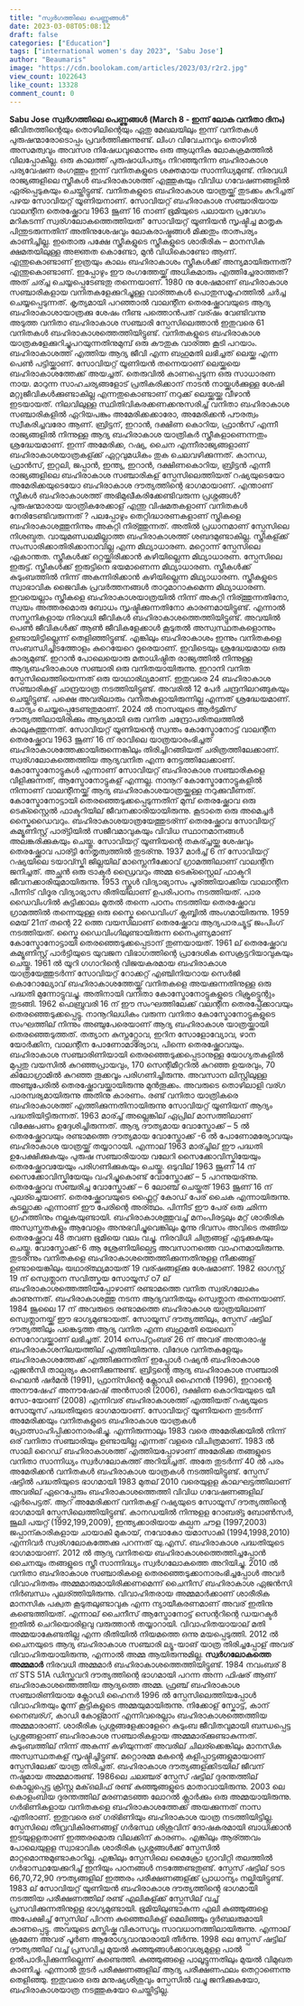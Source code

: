 ```yaml
---
title: "സ്വർഗത്തിലെ പെണ്ണുങ്ങൾ"
date: 2023-03-08T05:08:12
draft: false
categories: ["Education"]
tags: ["international women's day 2023", 'Sabu Jose']
author: "Beaumaris"
image: "https://cdn.boolokam.com/articles/2023/03/r2r2.jpg"
view_count: 1022643
like_count: 13328
comment_count: 0
---
```


**Sabu Jose** **സ്വർഗത്തിലെ പെണ്ണുങ്ങൾ** **(March 8 - ഇന്ന് ലോക വനിതാ ദിനം)** ജീവിതത്തിന്റെയും തൊഴിലിന്റെയും ഏതു മേഖലയിലും ഇന്ന് വനിതകൾ പുരുഷന്മാരോടൊപ്പം പ്രവർത്തിക്കുന്നുണ്ട്. ലിംഗ വിവേചനവും തൊഴിൽ അസമത്വവും അവസര നിഷേധവുമൊന്നും ഒരു ആധുനിക ലോകക്രമത്തിൽ വിലപ്പോകില്ല. ഒരു കാലത്ത് പുരുഷാധിപത്യം നിറഞ്ഞുനിന്ന ബഹിരാകാശ പര്യവേഷണ രംഗത്തും ഇന്ന് വനിതകളുടെ ശക്തമായ സാന്നിധ്യമുണ്ട്. നിരവധി രാജ്യങ്ങളിലെ സ്ത്രീകൾ ബഹിരാകാശത്ത് എത്തുകയും വിവിധ ഗവേഷണങ്ങളിൽ ഏര്പ്പെടുകയും ചെയ്തിട്ടുണ്ട്. വനിതകളുടെ ബഹിരാകാശ യാത്രയ്ക്ക് തുടക്കം കുറിച്ചത് പഴയ സോവിയറ്റ് യൂണിയനാണ്. സോവിയറ്റ് ബഹിരാകാശ സഞ്ചാരിയായ വാലന്റീന തെരഷ്ക്കോവ 1963 ജൂണ് 16 നാണ് ഭൂമിയുടെ പലായന പ്രവേഗം മറികടന്ന് സ്വര്ഗലോകത്തെത്തിയത്' സോവിയറ്റ് യൂണിയൻ സൃഷ്ടിച്ച മാതൃക പിന്തുടരുന്നതിന് അതിനുശേഷവും ലോകരാഷ്ട്രങ്ങൾ മിക്കതും താത്പര്യം കാണിച്ചില്ല. ഇതൊരു പക്ഷേ സ്ത്രീകളുടെ സ്ത്രീകളുടെ ശാരീരിക – മാനസിക ക്ഷമതയിലുള്ള അജ്ഞത കൊണ്ടോ, മുൻ വിധികൊണ്ടോ ആണ്. എന്തുകൊണ്ടാണ് ഇത്രയും കാലം ബഹിരാകാശം സ്ത്രീകൾക്ക് അന്യമായിരുന്നത്? എന്തുകൊണ്ടാണ്. ഇപ്പോഴും ഈ രംഗത്തേയ്ക്ക് അധികമാരും എത്തിച്ചേരാത്തത്? അത് ചര്ച്ച ചെയ്യപ്പെടേണ്ടതു തന്നെയാണ്. 1980 നു ശേഷമാണ് ബഹിരാകാശ സഞ്ചാരികളായ വനിതകളേക്കുറിച്ചുള്ള വാര്ത്തകൾ പൊതുസമൂഹത്തിൽ ചർച്ച ചെയ്യപ്പെടുന്നത്. കൃത്യമായി പറഞ്ഞാൽ വാലന്റീന തെരഷ്ക്കോവയുടെ ആദ്യ ബഹിരാകാശായാത്രക്കു ശേഷം നീണ്ട പത്തൊൻപത് വര്ഷം വേണ്ടിവന്നു അടുത്ത വനിതാ ബഹിരാകാശ സഞ്ചാരി സ്പേസിലെത്താൻ ഇതുവരെ 61 വനിതകൾ ബഹിരാകാശത്തെത്തിയിട്ടുണ്ട്. വനിതകളുടെ ബഹിരാകാശ യാത്രകളേക്കുറിച്ചുപറയുന്നതിനുമുമ്പ് ഒരു കൗതുക വാര്ത്ത കൂടി പറയാം. ബഹിരാകാശത്ത് എത്തിയ ആദ്യ ജീവി എന്ന ബഹുമതി ലഭിച്ചത് ലെയ്ക്ക എന്ന പെൺ പട്ടിയ്ക്കാണ്. സോവിയറ്റ് യൂണിയൻ തന്നെയാണ് ലെയ്ക്കയെ ബഹിരാകാശത്തേക്ക് അയച്ചത്. തെരുവിൽ കാണപ്പെടുന്ന ഒരു സാധാരണ നായ. മാറുന്ന സാഹചര്യങ്ങളോട് പ്രതികരിക്കാന് നാടൻ നായ്ക്കൾക്കുള്ള ശേഷി മറ്റുജീവികൾക്കുണ്ടാകില്ല എന്നതുകൊണ്ടാണ് നറുക്ക് ലെയ്ക്കയ്ക്കു വീഴാൻ ഇടയായത്. നിലവിലുള്ള സ്ഥിതിവികരക്കണക്കനുസരിച്ച് വനിതാ ബഹിരാകാശ സഞ്ചാരികളിൽ ഏറിയപങ്കും അമേരിക്കക്കാരോ, അമേരിക്കൻ പൗരത്വം സ്വീകരിച്ചവരോ ആണ്. ബ്രിട്ടന്, ഇറാൻ, ദക്ഷിണ കൊറിയ, ഫ്രാൻസ് എന്നീ രാജ്യങ്ങളിൽ നിന്നുള്ള ആദ്യ ബഹിരാകാശ യാത്രികർ സ്ത്രീകളാണെന്നതും ശ്രദ്ധേയമാണ്. ഇന്ന് അമേരിക്ക, റഷ്യ, ചൈന എന്നീരാജ്യങ്ങളാണ് ബഹിരാകാശയാത്രകള്ക്ക് ഏറ്റവുമധികം തുക ചെലവഴിക്കുന്നത്. കാനഡ, ഫ്രാൻസ്, ഇറ്റലി, ജപ്പാൻ, ഇന്ത്യ, ഇറാൻ, ദക്ഷിണകൊറിയ, ബ്രിട്ടൻ എന്നീ രാജ്യങ്ങളിലെ ബഹിരാകാശ സഞ്ചാരികള് സ്പേസിലെത്തിയത് റഷ്യയുടെയോ അമേരിക്കയുടെയോ ബഹിരാകാശ ദൗത്യത്തിന്റെ ഭാഗമായാണ്. എന്താണ് സ്ത്രീകൾ ബഹിരാകാശത്ത് അഭിമുഖീകരിക്കേണ്ടിവരുന്ന പ്രശ്നങ്ങൾ? പുരുഷന്മാരായ യാത്രികരേക്കാള് എന്തു വിഷമതകളാണ് വനിതകൾ നേരിടേണ്ടിവരുന്നത് ? പലപ്പോഴും തെറ്റിദ്ധാരണകളാണ് സ്ത്രികളെ ബഹിരാകാശത്തുനിന്നും അകറ്റി നിര്ത്തുന്നത്. അതിൽ പ്രധാനമാണ് സ്പേസിലെ നിശബ്ദത. വായുമണ്ഡലമില്ലാത്ത ബഹിരാകാശത്ത് ശബദമുണ്ടാകില്ല. സ്ത്രീകള്ക്ക് സംസാരിക്കാതിരിക്കാനാവില്ല എന്ന മിഥ്യാധാരണ. മറ്റൊന്ന് സ്പേസിലെ ഏകാന്തത. സ്ത്രീകൾക്ക് ഒറ്റയ്ക്കിരിക്കാൻ കഴിയില്ലെന്ന മിഥ്യാധാരണ. സ്പേസിലെ ഇരുട്ട്. സ്ത്രീകൾക്ക് ഇരുട്ടിനെ ഭയമാണെന്ന മിഥ്യാധാരണ. സ്ത്രീകൾക്ക് കുടുംബത്തിൽ നിന്ന് അകന്നിരിക്കാൻ കഴിയില്ലെന്ന മിഥ്യാധാരണ. സ്ത്രീകളുടെ സ്വാഭാവിക ജൈവിക പ്രവർത്തനങ്ങൾ താറുമാറാകുമെന്ന മിഥ്യാധാരണ. ഇവയെല്ലാം സ്ത്രീകളെ ബഹിരാകാശയാത്രയിൽ നിന്ന് അകറ്റി നിര്ത്തുന്നതിനോ, സ്വയം അത്തരമൊരു ബോധം സൃഷ്ടിക്കുന്നതിനോ കാരണമായിട്ടുണ്ട്. എന്നാൽ സസ്തനികളായ നിരവധി ജീവികൾ ബഹിരാകാശത്തെത്തിയിട്ടുണ്ട്. അവയിൽ പെൺ ജീവികൾക്ക് ആൺ ജീവികളേക്കാൾ കൂടുതൽ അസ്വസ്ഥതകളൊന്നും ഉണ്ടായിട്ടില്ലെന്ന് തെളിഞ്ഞിട്ടുണ്ട്. എങ്കിലും ബഹിരാകാശം ഇന്നും വനിതകളെ സംബന്ധിച്ചിടത്തോളം കുറെയേറെ ദൂരെയാണ്. ഇവിടെയും ശ്രദ്ധേയമായ ഒരു കാര്യമുണ്ട്. ഇറാൻ പോലെയൊരു മതാധിഷ്ഠിത രാജ്യത്തിൽ നിന്നുള്ള ആദ്യബഹിരാകാശ സഞ്ചാരി ഒരു വനിതയായിരുന്നു. ഇറാനി വനിത സ്പേസിലെത്തിയെന്നത് ഒരു യാഥാര്ഥ്യമാണ്. ഇതുവരെ 24 ബഹിരാകാശ സഞ്ചാരികള് ചാന്ദ്രയാത്ര നടത്തിയിട്ടുണ്ട്. അവരിൽ 12 പേർ ചന്ദ്രനിലറങ്ങുകയും ചെയ്തിട്ടുണ്ട്. പക്ഷെ അവരിലാരും വനിതകളായിരുന്നില്ല എന്നത് ശ്രദ്ധേയമാണ്. ചോദ്യം ചെയ്യപ്പെടേണ്ടതുമാണ്. 2024 ൽ നാസയുടെ ആർട്ടമിസ് ദൗത്യത്തിലായിരിക്കും ആദ്യമായി ഒരു വനിത ചന്ദ്രോപരിതലത്തിൽ കാലുകുത്തുന്നത്. സോവിയറ്റ് യൂണിയന്റെ സ്വന്തം കോസ്മോനോട്ട് വാലന്റീന തെരഷ്ക്കോവ 1963 ജൂണ് 16 ന് രാവിലെ യാത്രയാരംഭിച്ചത് ബഹിരാകാശത്തേക്കായിരുന്നെങ്കിലും തിരിച്ചിറങ്ങിയത് ചരിത്രത്തിലേക്കാണ്. സ്വര്ഗലോകത്തെത്തിയ ആദ്യവനിത എന്ന നേട്ടത്തിലേക്കാണ്. കോസ്മോനോട്ടുകൾ എന്നാണ് സോവിയറ്റ് ബഹിരാകാശ സഞ്ചാരികളെ വിളിക്കുന്നത്, ആസ്ട്രോനോട്ടുകള് എന്നല്ല. നാനൂറ് കോസ്മോനോട്ടുകളിൽ നിന്നാണ് വാലന്റീനയ്ക്ക് ആദ്യ ബഹിരാകാശയാത്രയ്ക്കുള്ള നറുക്കുവീണത്. കോസ്മോനോട്ടായി തെരഞ്ഞെടുക്കപ്പെടുന്നതിന് മുമ്പ് തെരഷ്ക്കോവ ഒരു ടെക്സ്റ്റൈൽ ഫാക്ടറിയില് ജീവനക്കാരിയായിരുന്നു. കൂടാതെ ഒരു അമെച്ചർ സ്കൈഡൈവറും. ബഹിരാകാശയാത്രയേത്തുടര്ന്ന് തെരഷ്ക്കോവ സോവിയറ്റ് കമ്യൂണിസ്റ്റ് പാര്ട്ടിയിൽ സജീവമാവുകയും വിവിധ സ്ഥാനമാനങ്ങൾ അലങ്കരിക്കുകയും ചെയ്തു. സോവിയറ്റ് യൂണിയന്റെ തകര്ച്ചയ്ക്കു ശേഷവും തെരഷ്ക്കോവ പാര്ട്ടി നേതൃത്വത്തിൽ തുടര്ന്നു. 1937 മാർച്ച് 6 ന് സോവിയറ്റ് റഷ്യയിലെ ടയാവ്സ്കി ജില്ലയില് മാസ്ലെനീക്കോവ് ഗ്രാമത്തിലാണ് വാലന്റീന ജനിച്ചത്. അച്ഛൻ ഒരു ട്രാക്ടർ ഡ്രൈവറും അമ്മ ടെക്സ്റ്റൈല് ഫാക്ടറി ജീവനക്കാരിയുമായിരുന്നു. 1953 സ്കൂൾ വിദ്യാഭ്യാസം പൂര്ത്തിയാക്കിയ വാലാന്റീന പീന്നിട് വിദൂര വിദ്യാഭ്യാസ രീതിയിലാണ് ഉപരിപഠനം നടത്തിയത്. പാര ഡൈവിംഗിൽ കുട്ടിക്കാലം മുതൽ തന്നെ പഠനം നടത്തിയ തെരഷ്ക്കോവ ഗ്രാമത്തിൽ തന്നെയുള്ള ഒരു സ്കൈ ഡൈവിംഗ് ക്ലബ്ബിൽ അംഗമായിരുന്നു. 1959 മെയ് 21ന് തന്റെ 22 ത്തെ വയസിലാണ് തെരഷ്ക്കോവ ആദ്യപാരച്യൂട്ട് ജംപിംഗ് നടത്തിയത്. സ്കൈ ഡൈവിംഗിലുണ്ടായിരുന്ന നൈപുണ്യമാണ് കോസ്മോനോട്ടായി തെരഞ്ഞെടുക്കപ്പെടാന് തുണയായത്. 1961 ല് തെരഷ്ക്കോവ കമ്യൂണിസ്റ്റ് പാർട്ടിയുടെ യുവജന വിഭാഗത്തിന്റെ പ്രാദേശിക സെക്രട്ടറിയാവുകയും ചെയ്തു. 1961 ൽ യൂറി ഗഗാറിന്റെ വിജയകരമായ ബഹിരാകാശ യാത്രയേത്തുടർന്ന് സോവിയറ്റ് റോക്കറ്റ് എഞ്ചിനിയറായ സെർജി കൊറോല്യോവ് ബഹിരാകാശത്തേയ്ക്ക് വനിതകളെ അയക്കുന്നതിനുള്ള ഒരു പദ്ധതി മുന്നോട്ടുവച്ചു. അതിനായി വനിതാ കോസ്മോനോട്ടുകളുടെ റിക്രൂട്ട്മെന്റും തുടങ്ങി. 1962 ഫെബ്രുവരി 16 ന് ഈ സംഘത്തിലേക്ക് വലന്റീന തെരപ്പ്ക്കോവയും തെരഞ്ഞെടുക്കപ്പെട്ടു. നാനൂറിലധികം വരുന്ന വനിതാ കോസ്മോനോട്ടുകളുടെ സംഘത്തില് നിന്നും അഞ്ചുപേരെയാണ് ആദ്യ ബഹിരാകാശ യാത്രയ്ക്കായി തെരഞ്ഞെടുത്തത്. തത്യാന കുസ്നറ്റ്സോവ, ഇറിന സോളോവ്യോവ, ഴാന യോർക്കിന, വാലന്റീന പോണോമാര്യോവ, പിന്നെ തെരഷ്ക്കോവയും. ബഹിരാകാശ സഞ്ചാരിണിയായി തെരഞ്ഞെടുക്കപ്പെടാനുള്ള യോഗ്യതകളിൽ മുപ്പതു വയസിൽ കുറഞ്ഞപ്രായവും, 170 സെന്റിമീറ്ററിൽ കുറഞ്ഞ ഉയരവും, 70 കിലോഗ്രാമിൽ കുറഞ്ഞ തൂക്കവൂം പരിഗണിച്ചിരുന്നു. അവസാന ലിസ്റ്റിലുള്ള അഞ്ചുപേരിൽ തെരഷ്ക്കോവയ്ക്കായിരുന്നു മുൻതൂക്കം. അവരുടെ തൊഴിലാളി വര്ഗ പാരമ്പര്യമായിരുന്നു അതിനു കാരണം. രണ്ട് വനിതാ യാത്രികരെ ബഹിരാകാശത്ത് എത്തിക്കുന്നതിനായിരുന്നു സോവിയറ്റ് യൂണിയന് ആദ്യം പദ്ധതിയിട്ടിരുന്നത്. 1963 മാര്ച്ച് അല്ലെങ്കില് ഏപ്രില് മാസത്തിലാണ് വിക്ഷേപണം ഉദ്ദേശിച്ചിരുന്നത്. ആദ്യ ദൗത്യമായ വോസ്തോക്ക് – 5 ൽ തെരഷ്ക്കോവയും രണ്ടാമത്തെ ദൗത്യമായ വോസ്തോക്ക് -6 ൽ പോണോമര്യോവയും ബഹിരാകാശ യാത്രയ്ക്ക് തയ്യാറായി. എന്നാല് 1963 മാര്ച്ചില് ഈ പദ്ധതി ഉപേക്ഷിക്കുകയും പുരുഷ സഞ്ചാരിയായ വലേറി സൈക്കോവിസ്കിയേയും തെരഷ്ക്കോവയേയും പരിഗണിക്കുകയും ചെയ്തു. ഒടുവില് 1963 ജൂണ് 14 ന് സൈക്കോവിസ്കിയേയും വഹിച്ചുകൊണ്ട് വോസ്തോക്ക് – 5 പറന്നുയര്ന്നു. തെരഷ്ക്കോവ സഞ്ചരിച്ച വോസ്തോക്ക് – 6 ലോഞ്ച് ചെയ്തത് 1963 ജൂണ് 16 ന് പുലര്ച്ചെയാണ്. തെരഷ്ക്കോവയുടെ ഫ്ലൈറ്റ് കോഡ് പേര് ചൈക എന്നായിരുന്നു. കടല്ക്കാക്ക എന്നാണ് ഈ പേരിന്റെ അര്ത്ഥം. പിന്നീട് ഈ പേര് ഒരു ഛിന്ന ഗ്രഹത്തിനും നല്കുകയുണ്ടായി. ബഹിരാകാശത്തുവച്ച് മനംപിരട്ടലും മറ്റ് ശാരീരിക അസ്വസ്തതകളും ആവോളം അനുഭവിച്ചുവെങ്കിലും മൂന്നു ദിവസം അവിടെ തങ്ങിയ തെരഷ്ക്കോവ 48 തവണ ഭൂമിയെ വലം വച്ചു. നിരവിധി ചിത്രങ്ങള് എടുക്കുകയും ചെയ്തു. വോസ്തോക്ക്-6 ആ ശ്രേണിയില്പെട്ട അവസാനത്തെ വാഹനമായിരുന്നു. തുടര്ന്നും വനിതകളെ ബഹിരാകാശത്തെത്തിക്കുന്നതിനുളള നീക്കങ്ങള് ഉണ്ടായെങ്കിലും യഥാര്ത്ഥ്യമായത് 19 വര്ഷങ്ങള്ക്കു ശേഷമാണ്. 1982 ഓഗസ്റ്റ് 19 ന് സ്വെത്ലാന സവിത്സ്കയ സോയൂസ് ഠ7 ല് ബഹിരാകാശത്തെത്തിയപ്പോഴാണ് രണ്ടാമത്തെ വനിത സ്വര്ഗലോകം കാണുന്നത്. ബഹിരാകാശത്തു നടന്ന ആദ്യവനിതയും സ്വെത്ലാന തന്നെയാണ്. 1984 ജൂലൈ 17 ന് അവരുടെ രണ്ടാമത്തെ ബഹിരാകാശ യാത്രയിലാണ് സ്വെത്ലാനയ്ക്ക് ഈ ഭാഗ്യമുണ്ടായത്. സോയൂസ് ദൗത്യത്തിലും, സ്പേസ് ഷട്ടില് ദൗത്യത്തിലും പങ്കെടുത്ത ആദ്യ വനിത എന്ന ബഹുമതി യെലെന സെറോവയ്ക്കാണ് ലഭിച്ചത്. 2014 സെപ്റ്റംബര് 26 ന് അവര് അന്താരാഷ്ട്ര ബഹിരാകാശനിലയത്തില് എത്തിയിരുന്നു. വിദേശ വനിതകളേയും ബഹിരാകാശത്തേക്ക് എത്തിക്കുന്നതിന് ഇപ്പോൾ റഷ്യൻ ബഹിരാകാശ ഏജൻസി താല്പര്യം കാണിക്കുന്നുണ്ട്. ബ്രിട്ടന്റെ ആദ്യ ബഹിരാകാശ സഞ്ചാരി ഹെലൻ ഷർമൻ (1991), ഫ്രാന്സിന്റെ ക്ലോഡി ഹൈനൻ (1996), ഇറാന്റെ അനൗഷേഹ് അനൗഷോഷ് അൻസാരി (2006), ദക്ഷിണ കൊറിയയുടെ യീ സോ-യോണ് (2008) എന്നിവര് ബഹിരാകാശത്ത് എത്തിയത് റഷ്യയുടെ സോയൂസ് പദ്ധതിയുടെ ഭാഗമായാണ്. സോവിയറ്റ് യൂണിയനെ തുടർന്ന് അമേരിക്കയും വനിതകളുടെ ബഹിരാകാശ യാത്രകൾ പ്രോത്സാഹിപ്പിക്കാനാരംഭിച്ചു. എന്നിരുന്നാലും 1983 വരെ അമേരിക്കയിൽ നിന്ന് ഒര് വനിതാ സഞ്ചാരിയും ഉണ്ടായില്ല എന്നത് വളരെ വിചിത്രമാണ്. 1983 ൽ സാലി റൈഡ് ബഹിരാകാശത്ത് എത്തിയപ്പോഴാണ് അമേരിക്ക തങ്ങളുടെ വനിതാ സാന്നിധ്യം സ്വർഗലോകത്ത് അറിയിച്ചത്. അതേ തുടർന്ന് 40 ൽ പരം അമേരിക്കൻ വനിതകൾ ബഹിരാകാശ യാത്രകൾ നടത്തിയിട്ടുണ്ട്. സ്പേസ് ഷട്ടിൽ പദ്ധതിയുടെ ഭാഗമായി 1983 മുതല് 2010 വരെയുളള കാലഘട്ടത്തിലാണ് അവരില് ഏറെപ്പേരും ബഹിരാകാശത്തെത്തി വിവിധ ഗവേഷണങ്ങളില് ഏർപെട്ടത്. ആറ് അമേരിക്കന് വനിതകള് റഷ്യയുടെ സോയൂസ് ദൗത്യത്തിന്റെ ഭാഗമായി സ്പേസിലെത്തിയിട്ടുണ്ട്. കാനഡയിൽ നിന്നുളള റോബര്ട്ട ബോൺസർ, ജൂലി പയറ്റ് (1992,199,2009), ഇന്ത്യക്കാരിയായ കല്പന ചൗള (1997,2003) ജപ്പാന്കാരികളായ ചായാകി മുകായ്, നവോകോ യമാസാകി (1994,1998,2010) എന്നിവർ സ്വര്ഗലോകത്തേക്കു പറന്നത് യു.എസ്. ബഹിരാകാശ പദ്ധതിയുടെ ഭാഗമായാണ്. 2012 ൽ ആദ്യ വനിതയെ ബഹിരാകാശത്തെത്തിച്ചപ്പോൻ ചൈനയും തങ്ങളുടെ സ്ത്രീ സാന്നിദ്ധ്യം സ്വർഗലോകത്തെ അറിയിച്ചു. 2010 ൽ വനിതാ ബഹിരാകാശ സഞ്ചാരികളെ തെരഞ്ഞെടുക്കാനാരംഭിച്ചപ്പോൾ അവർ വിവാഹിതരും അമ്മമാരുമായിരിക്കണമെന്ന് ചൈനീസ് ബഹിരാകാശ ഏജൻസി നിർബന്ധം പുലര്ത്തിയിരുന്നു. വിവാഹിതരായ അമ്മമാർക്കാണ് ശാരീരിക മാനസിക പക്വത കൂടുതലുണ്ടാവുക എന്ന ന്യായീകരണമാണ് അവര് ഇതിനു കണ്ടെത്തിയത്. എന്നാല് ചൈനീസ് ആസ്ട്രോനോട്ട് സെന്ററിന്റെ ഡയറക്ടർ ഇതിൽ ചെറിയൊരിളവു വരുത്താൻ തയ്യാറായി. വിവാഹിതയായാല് മതി അമ്മയാകേണ്ടതില്ല എന്ന രീതിയിൽ നിയമത്തെ ഒന്നു മയപ്പെടുത്തി. 2012 ൽ ചൈനയുടെ ആദ്യ ബഹിരാകാശ സഞ്ചാരി ല്യൂ-യാങ് യാത്ര തിരിച്ചപ്പോള് അവര് വിവാഹിതയായിരുന്നു, എന്നാൽ അമ്മ ആയിരുന്നുമില്ല. **സ്വർഗലോകത്തെ അമ്മമാർ** നിരവധി അമ്മമാർ ബഹിരാകാശത്തെത്തിയിട്ടുണ്ട്. 1984 നവംബര് 8 ന് STS 51A ഡിസ്ക്കവറി ദൗത്യത്തിന്റെ ഭാഗമായി പറന്ന അന്ന ഫിഷര് ആണ് ബഹിരാകാശത്തെത്തിയ ആദ്യത്തെ അമ്മ. ഫ്രഞ്ച് ബഹിരാകാശ സഞ്ചാരിണിയായ ക്ലോഡി ഹൈനർ 1996 ൽ സ്പേസിലെത്തിയപ്പോൾ വിവാഹിതയും മൂന്ന് കൂട്ടികളുടെ അമ്മയുമായിരുന്നു. നിക്കോള് സ്കോട്ട്, കാന് നൈബര്ഗ്, കാഡി കോള്മാന് എന്നിവരെല്ലാം ബഹിരാകാശത്തെത്തിയ അമ്മമാരാണ്. ശാരീരിക പ്രശ്നങ്ങളേക്കാളേറെ കുടുംബ ജീവിതവുമായി ബന്ധപ്പെട്ട പ്രശ്നങ്ങളാണ് ബഹിരാകാശ സഞ്ചാരികളായ അമ്മമാര്ക്കുണ്ടാകുന്നത്. കുടുംബത്തില് നിന്ന് അകന്ന് കഴിയുന്നത് അവരില് ചിലര്ക്കെങ്കിലും മാനസിക അസ്വസ്ഥതകള് സൃഷ്ടിച്ചിട്ടുണ്ട്. മറ്റൊരമ്മ മകന്റെ കളിപ്പാട്ടങ്ങളുമായാണ് സ്പേസിലേക്ക് യാത്ര തിരിച്ചത്. ബഹിരാകാശ ദൗത്യങ്ങള്ക്കിടയില് ജീവന് നഷ്ടമായ അമ്മമാരുണ്ട്. 1986ലെ ചലഞ്ചര് സ്പേസ് ഷട്ടില് ദുരന്തത്തില് കൊല്ലപ്പെട്ട ക്രിസ്റ്റ മക്ഒലിഫ് രണ്ട് കുഞ്ഞുങ്ങളുടെ മാതാവായിരുന്നു. 2003 ലെ കൊളംബിയ ദുരന്തത്തില് മരണമടഞ്ഞ ലോറൽ ക്ലാർക്കും ഒരു അമ്മയായിരുന്നു. ഗർഭിണികളായ വനിതകളെ ബഹിരാകാശത്തേക്ക് അയക്കുന്നത് നാസ എതിരാണ്. ഇതുവരെ ഒര് ഗര്ഭിണിയും ബഹിരാകാശ യാത്ര നടത്തിയിട്ടില്ല. സ്പേസിലെ തീവ്രവികിരണങ്ങള് ഗർഭസ്ഥ ശിശുവിന് ദോഷകരമായി ബാധിക്കാൻ ഇടയുളളതാണ് ഇത്തരമൊരു വിലക്കിന് കാരണം. എങ്കിലും ആര്ത്തവം പോലെയുളള സ്വാഭാവിക ശാരീരിക പ്രശ്നങ്ങൾക്ക് സ്പേസിൽ മാറ്റമൊന്നുമുണ്ടാകാറില്ല. എങ്കിലും സ്പേസിലെ മൈക്രോ ഗ്രാവിറ്റി തലത്തിൽ ഗർഭാസ്ഥയേക്കുറിച്ച് ഇനിയും പഠനങ്ങൾ നടത്തേണ്ടതുണ്ട്. സ്പേസ് ഷട്ടില് ടഠട 66,70,72,90 ദൗത്യങ്ങളില് ഇത്തരം പരീക്ഷണങ്ങള്ക്ക് പ്രാധാന്യം നല്കിയിട്ടുണ്ട്. 1983 ല് സോവിയറ്റ് യൂണിയൻ ബഹിരാകാശ ദൗത്യത്തിന്റെ ഭാഗമായി നടത്തിയ പരീക്ഷണത്തില് രണ്ട് എലികള്ക്ക് സ്പേസില് വച്ച് പ്രസവിക്കുന്നതിനുളള ഭാഗ്യമുണ്ടായി. ഭൂമിയിലുണ്ടാകുന്ന എലി കുഞ്ഞുങ്ങളെ അപേക്ഷിച്ച് സ്പേസില് പിറന്ന കുഞ്ഞെലികള് മെലിഞ്ഞും ദുർബലരുമായി കാണപ്പെട്ടു. അവയുടെ മസ്തിഷ്ക വികാസവും സാവധാനത്തിലായിരുന്നു. എന്നാല് ക്രമേണ അവര് പൂർണ ആരോഗ്യവാന്മാരായി തീർന്നു. 1998 ലെ സ്പേസ് ഷട്ടില് ദൗത്യത്തില് വച്ച് പ്രസവിച്ച മുയൽ കുഞ്ഞുങ്ങൾക്കാവശ്യമുളള പാൽ ഉൽപാദിപ്പിക്കുന്നില്ലെന്ന് കണ്ടെത്തി. കുഞ്ഞുങ്ങളെ പാലൂട്ടുന്നതിലും മുയൽ വിമുഖത കാണിച്ചു. എന്നാൽ തുടർ പരീക്ഷണങ്ങളില് ആദ്യ പരീക്ഷണഫലം തെറ്റാണെന്നു തെളിഞ്ഞു. ഇതുവരെ ഒരു മനുഷ്യശിശുവും സ്പേസിൽ വച്ചു ജനിക്കുകയോ, ബഹിരാകാശയാത്ര നടത്തുകയോ ചെയ്തിട്ടില്ല.
